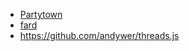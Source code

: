 
- [Partytown](https://github.com/BuilderIO/partytown)
- [fard](https://github.com/yisar/fard)
- https://github.com/andywer/threads.js